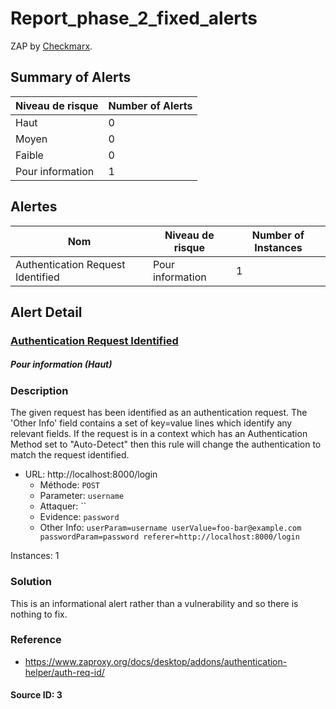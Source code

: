 # Report_phase_2_fixed_alerts

ZAP by [Checkmarx](https://checkmarx.com/).


## Summary of Alerts

| Niveau de risque | Number of Alerts |
| --- | --- |
| Haut | 0 |
| Moyen | 0 |
| Faible | 0 |
| Pour information | 1 |




## Alertes

| Nom | Niveau de risque | Number of Instances |
| --- | --- | --- |
| Authentication Request Identified | Pour information | 1 |




## Alert Detail



### [ Authentication Request Identified ](https://www.zaproxy.org/docs/alerts/10111/)



##### Pour information (Haut)

### Description

The given request has been identified as an authentication request. The 'Other Info' field contains a set of key=value lines which identify any relevant fields. If the request is in a context which has an Authentication Method set to "Auto-Detect" then this rule will change the authentication to match the request identified.

* URL: http://localhost:8000/login
  * Méthode: `POST`
  * Parameter: `username`
  * Attaquer: ``
  * Evidence: `password`
  * Other Info: `userParam=username
userValue=foo-bar@example.com
passwordParam=password
referer=http://localhost:8000/login`

Instances: 1

### Solution

This is an informational alert rather than a vulnerability and so there is nothing to fix.

### Reference


* [ https://www.zaproxy.org/docs/desktop/addons/authentication-helper/auth-req-id/ ](https://www.zaproxy.org/docs/desktop/addons/authentication-helper/auth-req-id/)



#### Source ID: 3


